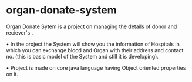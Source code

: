 # organ-donate-system

Organ Donate Sytem is a project on managing the details of donor and reciever's .



•	In the project the System will show you the information of Hospitals in which you can exchange blood and Organ with their address and contact no. (this is basic model of the System and still it is developing).




•	Project is made on core java language having Object oriented properties on it.
